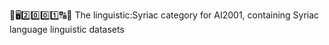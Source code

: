 🧠️🖥️2️⃣️0️⃣️0️⃣️1️⃣️🔠️🔢️ The linguistic:Syriac category for AI2001, containing Syriac language linguistic datasets 

